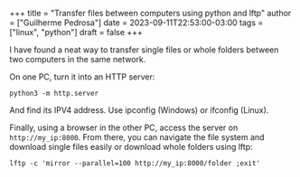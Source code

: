 +++
title = "Transfer files between computers using python and lftp"
author = ["Guilherme Pedrosa"]
date = 2023-09-11T22:53:00-03:00
tags = ["linux", "python"]
draft = false
+++

I have found a neat way to transfer single files or whole folders between two computers in the same network.

On one PC, turn it into an HTTP server:

```nil
python3 -m http.server
```

And find its IPV4 address. Use ipconfig (Windows) or ifconfig (Linux).

Finally, using a browser in the other PC, access the server on `http://my_ip:8000`. From there, you can navigate the file system and download single files easily or download whole folders using lftp:

```nil
lftp -c 'mirror --parallel=100 http://my_ip:8000/folder ;exit'
```
